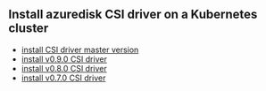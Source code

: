 ## Install azuredisk CSI driver on a Kubernetes cluster

 - [install CSI driver master version](./install-csi-driver-master.md)
 - [install v0.9.0 CSI driver](./install-csi-driver-v0.9.0.md)
 - [install v0.8.0 CSI driver](./install-csi-driver-v0.8.0.md)
 - [install v0.7.0 CSI driver](./install-csi-driver-v0.7.0.md)
